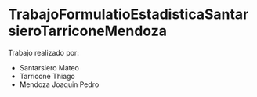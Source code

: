 # TrabajoFormulatioEstadisticaSantarsieroTarriconeMendoza

Trabajo realizado por:
 - Santarsiero Mateo
 - Tarricone Thiago
 - Mendoza Joaquin Pedro
